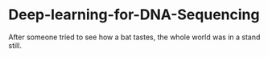 # Deep-learning-for-DNA-Sequencing
After someone tried to see how a bat tastes, the whole world was in a stand still. 
